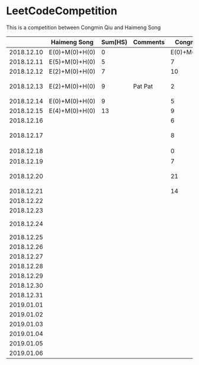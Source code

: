 # LeetCodeCompetition
This is a competition between Congmin Qiu and Haimeng Song


|            | Haimeng Song   | Sum(HS) | Comments | Congmin Qiu    | Sum(CQ) | Comments           |
| ---------- | -------------- | ------- | -------- | -------------- | ------- | ------------------ |
| 2018.12.10 | E(0)+M(0)+H(0) | 0       |          | E(0)+M(0)+H(0) | 0       |                    |
| 2018.12.11 | E(5)+M(0)+H(0) | 5       |          | 7              | 7       |                    |
| 2018.12.12 | E(2)+M(0)+H(0) | 7       |          | 10             | 17      | Well Done!         |
| 2018.12.13 | E(2)+M(0)+H(0) | 9       | Pat Pat  | 2              | 19      | LinkedIn 跪了      |
| 2018.12.14 | E(0)+M(0)+H(0) | 9       |          | 5              | 24      |                    |
| 2018.12.15 | E(4)+M(0)+H(0) | 13      |          | 9              | 33      | Array1             |
| 2018.12.16 |                |         |          | 6              | 39      | Array2             |
| 2018.12.17 |                |         |          | 8              | 47      | Array3 高频总结    |
| 2018.12.18 |                |         |          | 0              | 47      | 这天啥都没干       |
| 2018.12.19 |                |         |          | 7              | 55      | Hash 2             |
| 2018.12.20 |                |         |          | 21             | 76      | 其中好多easy的题目 |
| 2018.12.21 |                |         |          | 14             | 91      | backtracking       |
| 2018.12.22 |                |         |          |                | [100]   | String 1           |
| 2018.12.23 |                |         |          |                | [110]   | Math 1             |
| 2018.12.24 |                |         |          |                | [120]   | DP 1, Google OA    |
| 2018.12.25 |                |         |          |                | [130]   | DP 2               |
| 2018.12.26 |                |         |          |                | [140]   | Quora OA           |
| 2018.12.27 |                |         |          |                | [150]   |                    |
| 2018.12.28 |                |         |          |                | [160]   |                    |
| 2018.12.29 |                |         |          |                | [170]   |                    |
| 2018.12.30 |                |         |          |                | [180]   |                    |
| 2018.12.31 |                |         |          |                | [190]   |                    |
| 2019.01.01 |                |         |          |                | [200]   |                    |
| 2019.01.02 |                |         |          |                | [210]   |                    |
| 2019.01.03 |                |         |          |                | [220]   |                    |
| 2019.01.04 |                |         |          |                | [230]   |                    |
| 2019.01.05 |                |         |          |                | [240]   |                    |
| 2019.01.06 |                |         |          |                | [250]   |                    |
